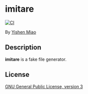 # imitare
[![CI](https://github.com/mys721tx/imitare/actions/workflows/rust.yml/badge.svg)](https://github.com/mys721tx/imitare/actions/workflows/rust.yml)

By [Yishen Miao](https://github.com/mys721tx)

## Description

**imitare** is a fake file generator.

## License

[GNU General Public License, version 3](http://www.gnu.org/licenses/gpl-3.0.html)
